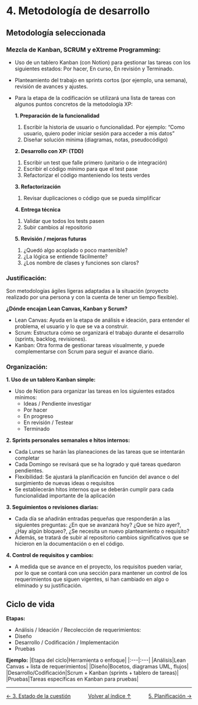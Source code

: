 # 4. Metodología de desarrollo

## Metodología seleccionada

### Mezcla de Kanban, SCRUM y eXtreme Programming:
- Uso de un tablero Kanban (con Notion) para gestionar las tareas con los siguientes estados: Por hacer, En curso, En revisión y Terminado.
- Planteamiento del trabajo en sprints cortos (por ejemplo, una semana), revisión de avances y ajustes.
- Para la etapa de la codificación se utilizará una lista de tareas con algunos puntos concretos de la metodología XP:
  
    **1. Preparación de la funcionalidad**
    1. Escribir la historia de usuario o funcionalidad. Por ejemplo: “Como usuario, quiero poder iniciar sesión para acceder a mis datos”
    2. Diseñar solución mínima (diagramas, notas, pseudocódigo)
    
    **2. Desarrollo con XP: (TDD)**
    1. Escribir un test que falle primero (unitario o de integración)
    2. Escribir el código mínimo para que el test pase
    3. Refactorizar el código manteniendo los tests verdes
    
    **3. Refactorización**
    1. Revisar duplicaciones o código que se pueda simplificar
    
    **4. Entrega técnica**
    1. Validar que todos los tests pasen
    2. Subir cambios al repositorio
    
    **5. Revisión / mejoras futuras**
    1. ¿Quedó algo acoplado o poco mantenible?
    2. ¿La lógica se entiende fácilmente?
    3. ¿Los nombre de clases y funciones son claros?

### Justificación:
Son metodologías ágiles ligeras adaptadas a la situación (proyecto realizado por una persona y con la cuenta de tener un tiempo flexible).

**¿Dónde encajan Lean Canvas, Kanban y Scrum?**
- Lean Canvas: Ayuda en la etapa de análisis e ideación, para entender el problema, el usuario y lo que se va a construir.
- Scrum: Estructura cómo se organizará el trabajo durante el desarrollo (sprints, backlog, revisiones).
- Kanban: Otra forma de gestionar tareas visualmente, y puede complementarse con Scrum para seguir el avance diario.

### Organización:
**1. Uso de un tablero Kanban simple:**
- Uso de Notion para organizar las tareas en los siguientes estados mínimos:
  - Ideas / Pendiente investigar
  - Por hacer
  - En progreso
  - En revisión / Testear
  - Terminado
  
**2. Sprints personales semanales e hitos internos:**
- Cada Lunes se harán las planeaciones de las tareas que se intentarán completar
- Cada Domingo se revisará que se ha logrado y qué tareas quedaron pendientes.
- Flexibilidad: Se ajustará la planificación en función del avance o del surgimiento de nuevas ideas o requisitos
- Se establecerán hitos internos que se deberán cumplir para cada funcionalidad importante de la aplicación
  
**3. Seguimientos o revisiones diarias:**
- Cada día se añadirán entradas pequeñas que responderán a las siguientes preguntas: ¿En que se avanzará hoy? ¿Que se hizo ayer?, ¿Hay algún bloqueo?, ¿Se necesita un nuevo planteamiento o requisito?
- Además, se tratará de subir al repositorio cambios significativos que se hicieron en la documentación o en el código.
  
**4. Control de requisitos y cambios:**
- A medida que se avance en el proyecto, los requisitos pueden variar, por lo que se contará con una sección para mantener un control de los requerimientos que siguen vigentes, si han cambiado en algo o eliminado y su justificación.

## Ciclo de vida
**Etapas:**
- Análisis / Ideación / Recolección de requerimientos:
- Diseño
- Desarrollo / Codificación / Implementación
- Pruebas

**Ejemplo:**
|Etapa del ciclo|Herramienta o enfoque|
|:---|:---|
|Análisis|Lean Canvas + lista de requerimientos|
|Diseño|Bocetos, diagramas UML, flujos|
|Desarrollo/Codificación|Scrum + Kanban (sprints + tablero de tareas)|
|Pruebas|Tareas específicas en Kanban para pruebas|

---
<style>
    .contenedor {
        display:flex;
        justify-content: space-between; 
        align-items: center;
    }
</style>
<div class="contenedor">
    <a href="3.estado.md">← 3. Estado de la cuestión</a>
    <a href="indice.md">Volver al índice ↑</a>
    <a href="5.planificacion.md">5. Planificación →</a>
</div>